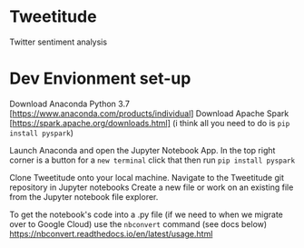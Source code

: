 # Tweetitude
Twitter sentiment analysis
# Dev Envionment set-up
Download Anaconda Python 3.7 [https://www.anaconda.com/products/individual]
Download Apache Spark [https://spark.apache.org/downloads.html] (i think all you need to do is `pip install pyspark`)

Launch Anaconda and open the Jupyter Notebook App.
In the top right corner is a button for a `new terminal` click that then run `pip install pyspark`

Clone Tweetitude onto your local machine. 
Navigate to the Tweetitude git repository in Jupyter notebooks
Create a new file or work on an existing file from the Jupyter notebook file explorer.


To get the notebook's code into a .py file (if we need to when we migrate over to Google Cloud) use the `nbconvert` command (see docs below)
https://nbconvert.readthedocs.io/en/latest/usage.html
